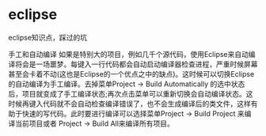 # eclipse
eclipse知识点，踩过的坑

手工和自动编译 
如果是特别大的项目，例如几千个源代码，使用Eclipse来自动编译将会是一场噩梦。每键入一行代码都会自动启动编译器检查进程，严重时候屏幕甚至会卡着不动(这也是Eclipse的一个优点之中的缺点)。这时候可以切换Eclipse的自动编译为手工编译。去掉菜单Project -> Build Automatically 的选中状态后，项目就变成了手工编译状态;再次点击菜单可以重新切换会自动编译状态。这时候再键入代码就不会自动检查编译错误了，也不会生成编译后的类文件，这样有助于快速的写代码。此时要进行编译可以选择菜单Project -> Build Project 来编译当前项目或者 Project -> Build All来编译所有项目。
